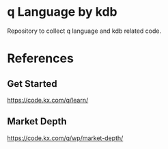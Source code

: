 # q Language by kdb
Repository to collect q language and kdb related code.

# References
## Get Started
https://code.kx.com/q/learn/
## Market Depth
https://code.kx.com/q/wp/market-depth/


